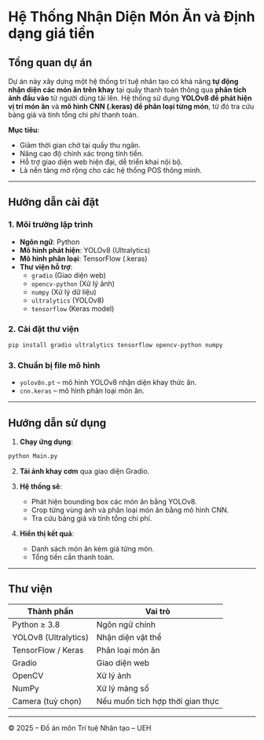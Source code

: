 #  Hệ Thống Nhận Diện Món Ăn và Định dạng giá tiền 

## Tổng quan dự án

Dự án này xây dựng một hệ thống trí tuệ nhân tạo có khả năng **tự động nhận diện các món ăn trên khay** tại quầy thanh toán thông qua **phân tích ảnh đầu vào** từ người dùng tải lên. Hệ thống sử dụng **YOLOv8 để phát hiện vị trí món ăn** và **mô hình CNN (.keras) để phân loại từng món**, từ đó tra cứu bảng giá và tính tổng chi phí thanh toán.

 **Mục tiêu**:
- Giảm thời gian chờ tại quầy thu ngân.
- Nâng cao độ chính xác trong tính tiền.
- Hỗ trợ giao diện web hiện đại, dễ triển khai nội bộ.
- Là nền tảng mở rộng cho các hệ thống POS thông minh.

---

## Hướng dẫn cài đặt

### 1. Môi trường lập trình
- **Ngôn ngữ**: Python
- **Mô hình phát hiện**: YOLOv8 (Ultralytics)
- **Mô hình phân loại**: TensorFlow (.keras)
- **Thư viện hỗ trợ**:
  - `gradio` (Giao diện web)
  - `opencv-python` (Xử lý ảnh)
  - `numpy` (Xử lý dữ liệu)
  - `ultralytics` (YOLOv8)
  - `tensorflow` (Keras model)

### 2. Cài đặt thư viện
```bash
pip install gradio ultralytics tensorflow opencv-python numpy
```

### 3. Chuẩn bị file mô hình
- `yolov8n.pt` – mô hình YOLOv8 nhận diện khay thức ăn.
- `cnn.keras` – mô hình phân loại món ăn.

---

## Hướng dẫn sử dụng

1. **Chạy ứng dụng**:
```bash
python Main.py
```

2. **Tải ảnh khay cơm** qua giao diện Gradio.

3. **Hệ thống sẽ**:
   - Phát hiện bounding box các món ăn bằng YOLOv8.
   - Crop từng vùng ảnh và phân loại món ăn bằng mô hình CNN.
   - Tra cứu bảng giá và tính tổng chi phí.

4. **Hiển thị kết quả**:
   - Danh sách món ăn kèm giá từng món.
   - Tổng tiền cần thanh toán.

---

## Thư viện

| Thành phần | Vai trò |
|------------|---------|
| Python ≥ 3.8 | Ngôn ngữ chính |
| YOLOv8 (Ultralytics) | Nhận diện vật thể |
| TensorFlow / Keras | Phân loại món ăn |
| Gradio | Giao diện web |
| OpenCV | Xử lý ảnh |
| NumPy | Xử lý mảng số |
| Camera (tuỳ chọn) | Nếu muốn tích hợp thời gian thực |

---

© 2025 – Đồ án môn Trí tuệ Nhân tạo – UEH
